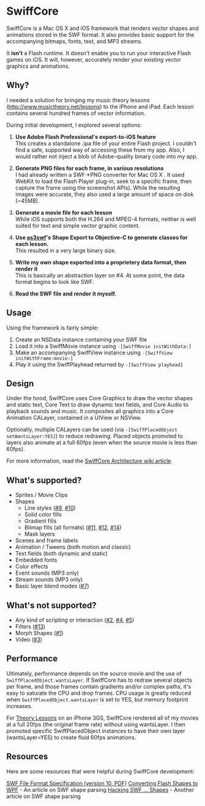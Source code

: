 # SwiffCore

SwiffCore is a Mac OS X and iOS framework that renders vector shapes and animations stored in the SWF format.  It also provides basic support for the accompanying bitmaps, fonts, text, and MP3 streams.

It **isn't** a Flash runtime.  It doesn't enable you to run your interactive Flash games on iOS.  It will, however, accurately render your existing vector graphics and animations.


## Why?

I needed a solution for bringing my music theory lessons (http://www.musictheory.net/lessons) to the iPhone
and iPad.  Each lesson contains several hundred frames of vector information.  

During initial development, I explored several options:

1. **Use Adobe Flash Professional's export-to-iOS feature**  
This creates a standalone .ipa file of your entire Flash project.  I couldn't find a safe, supported way of accessing these from my app.  Also, I would rather not inject a blob of Adobe-quality binary code into my app.

2. **Generate PNG files for each frame, in various resolutions**  
I had already written a SWF->PNG converter for Mac OS X .  It used WebKit to load the Flash Player plug-in, seek to a specific frame, then capture the frame using the screenshot APIs).  While the resulting images were accurate, they also used a large amount of space on disk (~45MB).

3. **Generate a movie file for each lesson**  
While iOS supports both the H.264 and MPEG-4 formats, neither is well suited for text and simple vector graphic content.

4. **Use [as3swf](https://github.com/claus/as3swf)'s Shape Export to Objective-C to generate classes for each lesson.**  
This resulted in a very large binary size.

5. **Write my own shape exported into a proprietery data format, then render it**  
This is basically an abstraction layer on #4.  At some point, the data format begins to look like SWF.

6. **Read the SWF file and render it myself.**


## Usage

Using the framework is fairly simple:

1. Create an NSData instance containing your SWF file
2. Load it into a SwiffMovie instance using `-[SwiffMovie initWithData:]`
3. Make an accompanying SwiffView instance using `-[SwiffView initWithFrame:movie:]`
4. Play it using the SwiffPlayhead returned by `-[SwiffView playhead]`


## Design

Under the hood, SwiffCore uses Core Graphics to draw the vector shapes and static text, Core Text to draw dynamic
text fields, and Core Audio to playback sounds and music.  It composites all graphics into a Core Animation CALayer,
contained in a UIView or NSView.  

Optionally, multiple CALayers can be used (via `-[SwiffPlacedObject setWantsLayer:YES]`) to reduce redrawing.
Placed objects promoted to layers also animate at a full 60fps (even when the source movie is less than 60fps).

For more information, read the [SwiffCore Architecture wiki article](https://github.com/musictheory/SwiffCore/wiki/Architecture).


## What's supported?

* Sprites / Movie Clips
* Shapes
  * Line styles ([#9](https://github.com/musictheory/SwiffCore/issues/9), [#10](https://github.com/musictheory/SwiffCore/issues/10))
  * Solid color fills
  * Gradient fills
  * Bitmap fills (all formats) ([#11](https://github.com/musictheory/SwiffCore/issues/11), [#12](https://github.com/musictheory/SwiffCore/issues/12), [#14](https://github.com/musictheory/SwiffCore/issues/14))
  * Mask layers
* Scenes and frame labels
* Animation / Tweens (both motion and classic)
* Text fields (both dynamic and static)
* Embedded fonts
* Color effects
* Event sounds (MP3 only)
* Stream sounds (MP3 only)
* Basic layer blend modes ([#7](https://github.com/musictheory/SwiffCore/issues/7))


## What's not supported?

* Any kind of scripting or interaction ([#2](https://github.com/musictheory/SwiffCore/issues/2), [#4](https://github.com/musictheory/SwiffCore/issues/4), [#5](https://github.com/musictheory/SwiffCore/issues/5))
* Filters ([#13](https://github.com/musictheory/SwiffCore/issues/13))
* Morph Shapes ([#1](https://github.com/musictheory/SwiffCore/issues/1))
* Video ([#3](https://github.com/musictheory/SwiffCore/issues/3))


## Performance

Ultimately, performance depends on the source movie and the use of `SwiffPlacedObject.wantsLayer`.  If SwiffCore has to redraw several objects per frame, and those frames contain gradients and/or complex paths, it's easy to saturate the CPU and drop frames.  CPU usage is greatly reduced when `SwiffPlacedObject.wantsLayer` is set to YES, but memory footprint increases.

For [Theory Lessons](http://itunes.apple.com/us/app/theory-lessons/id493157418?ls=1&mt=8) on an iPhone 3GS, SwiffCore rendered all of my movies at a full 20fps (the original frame rate) without using wantsLayer.  I then promoted specific SwiffPlacedObject instances to have their own layer (wantsLayer=YES) to create fluid 60fps animations.


## Resources

Here are some resources that were helpful during SwiffCore development:

[SWF File Format Specification (version 10, PDF)](http://wwwimages.adobe.com/www.adobe.com/content/dam/Adobe/en/devnet/swf/pdf/swf_file_format_spec_v10.pdf)
[Converting Flash Shapes to WPF](http://blogs.msdn.com/b/mswanson/archive/2006/02/27/539749.aspx) - An article on SWF shape parsing
[Hacking SWF ... Shapes](http://wahlers.com.br/claus/blog/hacking-swf-1-shapes-in-flash/) - Another article on SWF shape parsing

